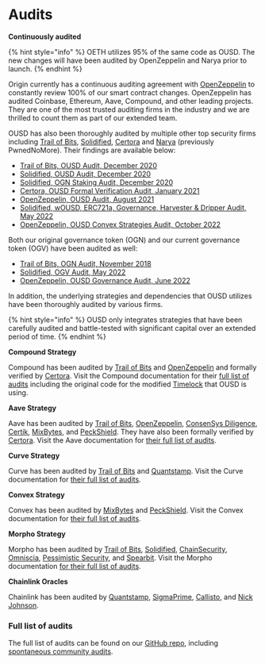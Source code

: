 # Audits

**Continuously audited**

{% hint style="info" %}
OETH utilizes 95% of the same code as OUSD. The new changes will have been audited by OpenZeppelin and Narya prior to launch.
{% endhint %}

Origin currently has a continuous auditing agreement with [OpenZeppelin](https://openzeppelin.com) to constantly review 100% of our smart contract changes. OpenZeppelin has audited Coinbase, Ethereum, Aave, Compound, and other leading projects. They are one of the most trusted auditing firms in the industry and we are thrilled to count them as part of our extended team.

OUSD has also been thoroughly audited by multiple other top security firms including [Trail of Bits](https://www.trailofbits.com/), [Solidified](https://solidified.io/), [Certora](https://www.certora.com/) and [Narya](https://narya.ai/) (previously PwnedNoMore). Their findings are available below:

* [Trail of Bits, OUSD Audit, December 2020](https://github.com/OriginProtocol/security/blob/master/audits/Trail%20of%20Bits%20-%20Origin%20Dollar%20-%20Dec%202020.pdf)
* [Solidified, OUSD Audit, December 2020](https://github.com/OriginProtocol/security/blob/master/audits/Solidified%20-%20Origin%20Dollar%20-%20Dec%202020.pdf)
* [Solidified, OGN Staking Audit, December 2020](https://github.com/OriginProtocol/security/blob/master/audits/Solidified%20-%20OGN%20Staking%20-%20Dec%202020.pdf)
* [Certora, OUSD Formal Verification Audit, January 2021](https://www.certora.com/wp-content/uploads/2022/02/OriginFeb2021.pdf)
* [OpenZeppelin, OUSD Audit, August 2021](https://github.com/OriginProtocol/security/blob/master/audits/OpenZeppelin%20-%20Origin%20Dollar%20-%20October%202021.pdf)
* [Solidified, wOUSD, ERC721a, Governance, Harvester & Dripper Audit, May 2022](https://github.com/OriginProtocol/security/blob/master/audits/Solidified%20-%20OGV%2C%20wOUSD%2C%20and%20ERC721a%20-%20May%202022.pdf)
* [OpenZeppelin, OUSD Convex Strategies Audit, October 2022](https://github.com/OriginProtocol/security/blob/master/audits/OpenZeppelin%20-%20Origin%20Dollar%20Convex%20-%20October%202022.pdf)

Both our original governance token (OGN) and our current governance token (OGV) have been audited as well:

* [Trail of Bits, OGN Audit, November 2018](https://github.com/OriginProtocol/security/blob/master/audits/Trail%20of%20Bits%20-%20Origin%20Marketplace%20and%20OGN%20Token%20-%20Nov%202018.pdf)
* [Solidified, OGV Audit, May 2022](https://github.com/OriginProtocol/security/blob/master/audits/Solidified%20-%20OGV%2C%20wOUSD%2C%20and%20ERC721a%20-%20May%202022.pdf)
* [OpenZeppelin, OUSD Governance Audit, June 2022](https://github.com/OriginProtocol/security/blob/master/audits/OpenZeppelin%20-%20Origin%20Dollar%20Governance%20-%20June%202022.pdf)

In addition, the underlying strategies and dependencies that OUSD utilizes have been thoroughly audited by various firms.

{% hint style="info" %}
OUSD only integrates strategies that have been carefully audited and battle-tested with significant capital over an extended period of time.
{% endhint %}

**Compound Strategy**

Compound has been audited by [Trail of Bits](https://www.trailofbits.com) and [OpenZeppelin](https://openzeppelin.com/) and formally verified by [Certora](https://www.certora.com/). Visit the Compound documentation for their [full list of audits](https://compound.finance/docs/security#audits) including the original code for the modified [Timelock](../smart-contracts/api/timelock.md) that OUSD is using.

**Aave Strategy**

Aave has been audited by [Trail of Bits](https://www.trailofbits.com), [OpenZeppelin](https://openzeppelin.com/), [ConsenSys Diligence](https://consensys.net/diligence/), [Certik](https://certik.io/), [MixBytes](https://mixbytes.io/), and [PeckShield](https://peckshield.com/). They have also been formally verified by [Certora](https://www.certora.com/). Visit the Aave documentation for [their full list of audits](https://docs.aave.com/developers/security-and-audits).

**Curve Strategy**

Curve has been audited by [Trail of Bits](https://www.trailofbits.com) and [Quantstamp](https://quantstamp.com/). Visit the Curve documentation for [their full list of audits](https://www.curve.fi/audits).

**Convex Strategy**

Convex has been audited by [MixBytes](https://mixbytes.io/) and [PeckShield](https://peckshield.com/). Visit the Convex documentation for [their full list of audits](https://docs.convexfinance.com/convexfinance/faq/audits).

**Morpho Strategy**

Morpho has been audited by [Trail of Bits](https://www.trailofbits.com/), [Solidified](https://solidified.io/), [ChainSecurity](https://chainsecurity.com/), [Omniscia](https://omniscia.io/), [Pessimistic Security](https://pessimistic.io/), and [Spearbit](https://spearbit.com/). Visit the Morpho documentation [for their full list of audits](https://docs.morpho.xyz/security/audits).

**Chainlink Oracles**

Chainlink has been audited by [Quantstamp](https://github.com/smartcontractkit/chainlink/tree/bafa91c), [SigmaPrime](https://github.com/smartcontractkit/chainlink/tree/cee356), [Callisto](https://gist.github.com/yuriy77k/c3a70d212a7f9ecda715252e45073158), and [Nick Johnson](https://github.com/smartcontractkit/chainlink/tree/5327f9).

### **Full list of audits**

The full list of audits can be found on our [GitHub repo](https://github.com/OriginProtocol/security/tree/master/audits), including [spontaneous community audits](https://github.com/OriginProtocol/security/tree/master/audits/community).
